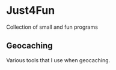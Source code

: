 Just4Fun
========

Collection of small and fun programs


Geocaching
----------

Various tools that I use when geocaching.

